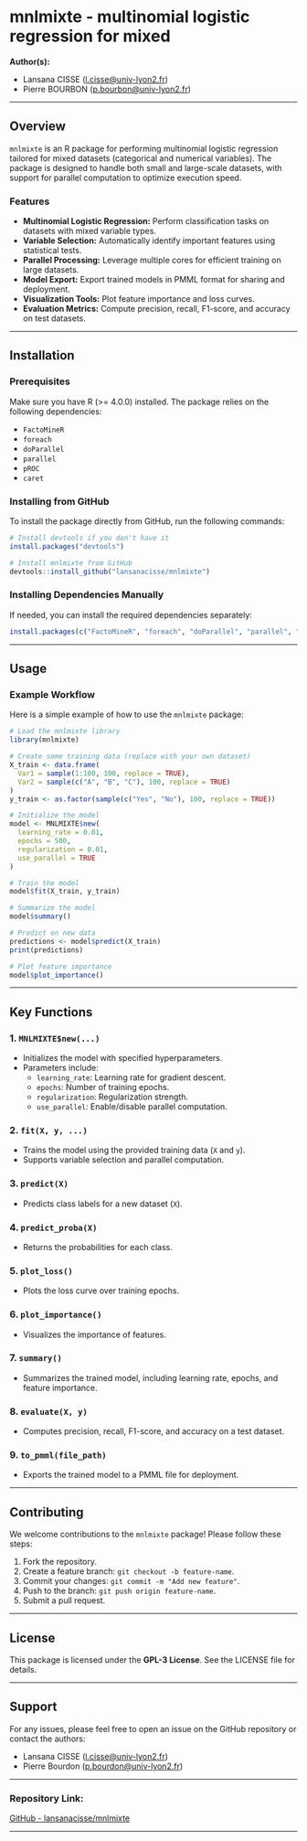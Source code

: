 # mnlmixte - multinomial logistic regression  for mixed
  
**Author(s):**  
- Lansana CISSE (<l.cisse@univ-lyon2.fr>)  
- Pierre BOURBON (<p.bourbon@univ-lyon2.fr>)  

---

## Overview

`mnlmixte` is an R package for performing multinomial logistic regression tailored for mixed datasets (categorical and numerical variables). The package is designed to handle both small and large-scale datasets, with support for parallel computation to optimize execution speed.

### Features

- **Multinomial Logistic Regression:** Perform classification tasks on datasets with mixed variable types.
- **Variable Selection:** Automatically identify important features using statistical tests.
- **Parallel Processing:** Leverage multiple cores for efficient training on large datasets.
- **Model Export:** Export trained models in PMML format for sharing and deployment.
- **Visualization Tools:** Plot feature importance and loss curves.
- **Evaluation Metrics:** Compute precision, recall, F1-score, and accuracy on test datasets.

---

## Installation

### Prerequisites
Make sure you have R (>= 4.0.0) installed. The package relies on the following dependencies:

- `FactoMineR`
- `foreach`
- `doParallel`
- `parallel`
- `pROC`
- `caret`

### Installing from GitHub

To install the package directly from GitHub, run the following commands:

```R
# Install devtools if you don't have it
install.packages("devtools")

# Install mnlmixte from GitHub
devtools::install_github("lansanacisse/mnlmixte")
```

### Installing Dependencies Manually
If needed, you can install the required dependencies separately:

```R
install.packages(c("FactoMineR", "foreach", "doParallel", "parallel", "pROC", "caret"))
```

---

## Usage

### Example Workflow

Here is a simple example of how to use the `mnlmixte` package:

```R
# Load the mnlmixte library
library(mnlmixte)

# Create some training data (replace with your own dataset)
X_train <- data.frame(
  Var1 = sample(1:100, 100, replace = TRUE),
  Var2 = sample(c("A", "B", "C"), 100, replace = TRUE)
)
y_train <- as.factor(sample(c("Yes", "No"), 100, replace = TRUE))

# Initialize the model
model <- MNLMIXTE$new(
  learning_rate = 0.01,
  epochs = 500,
  regularization = 0.01,
  use_parallel = TRUE
)

# Train the model
model$fit(X_train, y_train)

# Summarize the model
model$summary()

# Predict on new data
predictions <- model$predict(X_train)
print(predictions)

# Plot feature importance
model$plot_importance()
```

---

## Key Functions

### 1. `MNLMIXTE$new(...)`
- Initializes the model with specified hyperparameters.
- Parameters include:
  - `learning_rate`: Learning rate for gradient descent.
  - `epochs`: Number of training epochs.
  - `regularization`: Regularization strength.
  - `use_parallel`: Enable/disable parallel computation.

### 2. `fit(X, y, ...)`
- Trains the model using the provided training data (`X` and `y`).
- Supports variable selection and parallel computation.

### 3. `predict(X)`
- Predicts class labels for a new dataset (`X`).

### 4. `predict_proba(X)`
- Returns the probabilities for each class.

### 5. `plot_loss()`
- Plots the loss curve over training epochs.

### 6. `plot_importance()`
- Visualizes the importance of features.

### 7. `summary()`
- Summarizes the trained model, including learning rate, epochs, and feature importance.

### 8. `evaluate(X, y)`
- Computes precision, recall, F1-score, and accuracy on a test dataset.

### 9. `to_pmml(file_path)`
- Exports the trained model to a PMML file for deployment.

---

## Contributing

We welcome contributions to the `mnlmixte` package! Please follow these steps:

1. Fork the repository.
2. Create a feature branch: `git checkout -b feature-name`.
3. Commit your changes: `git commit -m "Add new feature"`.
4. Push to the branch: `git push origin feature-name`.
5. Submit a pull request.

---

## License

This package is licensed under the **GPL-3 License**. See the LICENSE file for details.

---

## Support

For any issues, please feel free to open an issue on the GitHub repository or contact the authors:

- Lansana CISSE (<l.cisse@univ-lyon2.fr>)
- Pierre Bourdon (<p.bourdon@univ-lyon2.fr>)

---

### Repository Link:
[GitHub - lansanacisse/mnlmixte](https://github.com/lansanacisse/mnlmixte)

---
